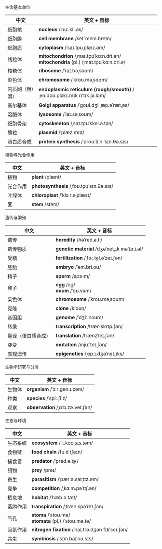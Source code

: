 生命基本单位

| 中文 | 英文 + 音标 |
| --- | -------------------------------------------------------------------------------------------- |
| 细胞核 | **nucleus** /ˈnuː.kli.əs/ |
| 细胞膜 | **cell membrane** /sel ˈmem.breɪn/ |
| 细胞质 | **cytoplasm** /ˈsaɪ.t̬oʊˌplæz.əm/ |
| 线粒体 | **mitochondrion** /ˌmaɪ.t̬oʊˈkɑːn.dri.ən/ <br> **mitochondria** (pl.) /ˌmaɪ.t̬oʊˈkɑːn.dri.ə/ |
| 核糖体 | **ribosome** /ˈraɪ.bəˌsoʊm/ |
| 染色体 | **chromosome** /ˈkroʊ.məˌsoʊm/ |
| 内质网（粗/滑） | **endoplasmic reticulum (rough/smooth)** /ˌen.doʊ.plæz.mɪk rɪˈtɪk.jə.ləm/ |
| 高尔基体 | **Golgi apparatus** /ˈɡoʊl.dʒi ˌæp.əˈræt̬.əs/ |
| 溶酶体 | **lysosome** /ˈlaɪ.səˌsoʊm/ |
| 细胞骨架 | **cytoskeleton** /ˌsaɪ.t̬oʊˈskel.ə.t̬ən/ |
| 质粒 | **plasmid** /ˈplæz.mɪd/ |
| 蛋白质合成 | **protein synthesis** /ˈproʊ.tiːn ˈsɪn.θə.sɪs/ |

植物与光合作用

| 中文 | 英文 + 音标 |
| ---- | --------------------------------------------- |
| 植物 | **plant** /plænt/ |
| 光合作用 | **photosynthesis** /ˌfoʊ.t̬oʊˈsɪn.θə.sɪs/ |
| 叶绿体 | **chloroplast** /ˈklɔːr.əˌplæst/ |
| 茎 | **stem** /stem/ |

遗传与繁殖

| 中文 | 英文 + 音标 |
| ---- | ---------------------------------------------- |
| 遗传 | **heredity** /həˈred.ə.t̬i/ |
| 遗传物质 | **genetic material** /dʒəˈnet̬.ɪk məˈtɪr.i.əl/ |
| 受精 | **fertilization** /ˌfɝː.t̬əl.əˈzeɪ.ʃən/ |
| 胚胎 | **embryo** /ˈem.bri.oʊ/ |
| 精子 | **sperm** /spɝːm/ |
| 卵子 | **egg** /eɡ/ <br> **ovum** /ˈoʊ.vəm/ |
| 染色体 | **chromosome** /ˈkroʊ.məˌsoʊm/ |
| 克隆 | **clone** /kloʊn/ |
| 基因组 | **genome** /ˈdʒiː.noʊm/ |
| 转录 | **transcription** /trænˈskrɪp.ʃən/ |
| 翻译（蛋白质合成） | **translation** /trænzˈleɪ.ʃən/ |
| 突变 | **mutation** /mjuːˈteɪ.ʃən/ |
| 表观遗传 | **epigenetics** /ˌep.ɪ.dʒəˈnet̬.ɪks/ |

生物学研究与分类

| 中文 | 英文 + 音标 |
| --- | --------------------------------------- |
| 生物体 | **organism** /ˈɔːr.ɡən.ɪ.zəm/ |
| 种类 | **species** /ˈspiː.ʃiːz/ |
| 观察 | **observation** /ˌɑːb.zɚˈveɪ.ʃən/ |

生态与环境

| 中文 | 英文 + 音标 |
| ---- | ---------------------------------- |
| 生态系统 | **ecosystem** /ˈiː.koʊˌsɪs.təm/ |
| 食物链 | **food chain** /fuːd tʃeɪn/ |
| 捕食者 | **predator** /ˈpred.ə.t̬ɚ/ |
| 猎物 | **prey** /preɪ/ |
| 寄生 | **parasitism** /ˈpær.ə.saɪˌtɪz.əm/ |
| 竞争 | **competition** /ˌkɑːm.pəˈtɪʃ.ən/ |
| 栖息地 | **habitat** /ˈhæb.ə.tæt/ |
| 蒸腾作用 | **transpiration** /ˌtræn.spəˈreɪ.ʃən/ |
| 气孔 | **stoma** /ˈstoʊ.mə/ <br> **stomata** (pl.) /ˈstoʊ.mə.tə/ |
| 固氮作用 | **nitrogen fixation** /ˈnaɪ.trə.dʒən fɪkˈseɪ.ʃən/ |
| 共生 | **symbiosis** /ˌsɪm.baɪˈoʊ.sɪs/ |
